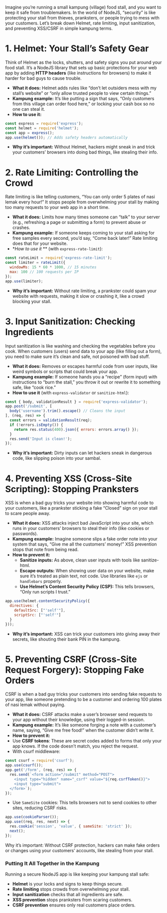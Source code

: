 Imagine you’re running a small kampung (village) food stall, and you want to keep it safe from troublemakers. In the world of NodeJS, “security” is like protecting your stall from thieves, pranksters, or people trying to mess with your customers. Let’s break down Helmet, rate limiting, input sanitization, and preventing XSS/CSRF in simple kampung terms.

# 1. Helmet: Your Stall’s Safety Gear
Think of Helmet as the locks, shutters, and safety signs you put around your food stall. It’s a NodeJS library that sets up basic protections for your web app by adding **HTTP headers** (like instructions for browsers) to make it harder for bad guys to cause trouble.
* **What it does:** Helmet adds rules like “don’t let outsiders mess with my stall’s website” or “only allow trusted people to view certain things.”
* **Kampung example:** It’s like putting a sign that says, “Only customers from this village can order food here,” or locking your cash box so no one can steal it.
* **How to use it:**
```javascript
const express = require('express');
const helmet = require('helmet');
const app = express();
app.use(helmet()); // Adds safety headers automatically
```
* **Why it’s important:** Without Helmet, hackers might sneak in and trick your customers’ browsers into doing bad things, like stealing their info.

# 2. Rate Limiting: Controlling the Crowd
Rate limiting is like telling customers, “You can only order 5 plates of nasi lemak every hour!” It stops people from overwhelming your stall by making too many requests to your web app in a short time.
* **What it does:** Limits how many times someone can “talk” to your server (e.g., refreshing a page or submitting a form) to prevent abuse or crashes.
* **Kampung example:** If someone keeps coming to your stall asking for free samples every second, you’d say, “Come back later!” Rate limiting does that for your website.
* **How to use it* ** (with `express-rate-limit`):
```javascript
const rateLimit = require('express-rate-limit');
const limiter = rateLimit({
  windowMs: 15 * 60 * 1000, // 15 minutes
  max: 100 // 100 requests per IP
});
app.use(limiter);
```
* **Why it’s important:** Without rate limiting, a prankster could spam your website with requests, making it slow or crashing it, like a crowd blocking your stall.

# 3. Input Sanitization: Checking Ingredients
Input sanitization is like washing and checking the vegetables before you cook. When customers (users) send data to your app (like filling out a form), you need to make sure it’s clean and safe, not poisoned with bad stuff.
* **What it does:** Removes or escapes harmful code from user inputs, like weird symbols or scripts that could break your app.
* **Kampung example:** If someone hands you a “recipe” (form input) with instructions to “burn the stall,” you throw it out or rewrite it to something safe, like “cook rice.”
* **How to use it** (with `express-validator` or `sanitize-html`):
```javascript
const { body, validationResult } = require('express-validator');
app.post('/submit', [
  body('username').trim().escape() // Cleans the input
], (req, res) => {
  const errors = validationResult(req);
  if (!errors.isEmpty()) {
    return res.status(400).json({ errors: errors.array() });
  }
  res.send('Input is clean!');
});
```
* **Why it’s important:** Dirty inputs can let hackers sneak in dangerous code, like slipping poison into your sambal.

# 4. Preventing XSS (Cross-Site Scripting): Stopping Pranksters
XSS is when a bad guy tricks your website into showing harmful code to your customers, like a prankster sticking a fake “Closed” sign on your stall to scare people away.
* **What it does:** XSS attacks inject bad JavaScript into your site, which runs in your customers’ browsers to steal their info (like cookies or passwords).
* **Kampung example:** Imagine someone slips a fake order note into your system that says, “Give me all the customers’ money!” XSS prevention stops that note from being read.
* **How to prevent it:**
  * **Sanitize inputs:** As above, clean user inputs with tools like sanitize-html.
  * **Escape outputs:** When showing user data on your website, make sure it’s treated as plain text, not code. Use libraries like `ejs` or `handlebars` properly.
  * **Use Helmet’s Content Security Policy (CSP):** This tells browsers, “Only run scripts I trust.”
```javascript
app.use(helmet.contentSecurityPolicy({
  directives: {
    defaultSrc: ["'self'"],
    scriptSrc: ["'self'"]
  }
}));
```
* **Why it’s important:** XSS can trick your customers into giving away their secrets, like shouting their bank PIN in the kampung.

# 5. Preventing CSRF (Cross-Site Request Forgery): Stopping Fake Orders
CSRF is when a bad guy tricks your customers into sending fake requests to your app, like someone pretending to be a customer and ordering 100 plates of nasi lemak without paying.
* **What it does:** CSRF attacks make a user’s browser send requests to your app without their knowledge, using their logged-in session.
* **Kampung example:** It’s like someone forging a note with a customer’s name, saying, “Give me free food!” when the customer didn’t write it.
* **How to prevent it:**
* Use **CSRF tokens**: These are secret codes added to forms that only your app knows. If the code doesn’t match, you reject the request.
* With csurf middleware:
```javascript
const csurf = require('csurf');
app.use(csurf());
app.get('/form', (req, res) => {
  res.send(`<form action="/submit" method="POST">
    <input type="hidden" name="_csrf" value="${req.csrfToken()}">
    <input type="submit">
  </form>`);
});
```
* Use `SameSite` cookies: This tells browsers not to send cookies to other sites, reducing CSRF risks.
```javascript
app.use(cookieParser());
app.use((req, res, next) => {
  res.cookie('session', 'value', { sameSite: 'strict' });
  next();
});
```
Why it’s important: Without CSRF protection, hackers can make fake orders or changes using your customers’ accounts, like stealing from your stall.

### Putting It All Together in the Kampung
Running a secure NodeJS app is like keeping your kampung stall safe:
* **Helmet** is your locks and signs to keep things secure.
* **Rate limiting** stops crowds from overwhelming your stall.
* **Input sanitization** checks that all ingredients are safe.
* **XSS prevention** stops pranksters from scaring customers.
* **CSRF prevention** ensures only real customers place orders.
